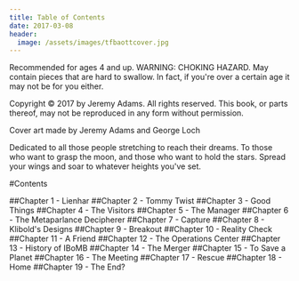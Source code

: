 ```yaml
---
title: Table of Contents
date: 2017-03-08
header:
  image: /assets/images/tfbaottcover.jpg
---
```


Recommended for ages 4 and up. WARNING: CHOKING HAZARD. May contain pieces that are hard to swallow. In fact, if you're over a certain age it may not be for you either. 


Copyright &copy; 2017 by Jeremy Adams.
All rights reserved. This book, or parts thereof, may not be reproduced in any form without permission.


Cover art made by Jeremy Adams and George Loch



Dedicated to all those people
stretching to reach their dreams.
To those who want to grasp the moon,
and those who want to hold the stars.
Spread your wings and soar
to whatever heights you've set.




#Contents

##Chapter 1 - Lienhar
##Chapter 2 - Tommy Twist
##Chapter 3 - Good Things
##Chapter 4 - The Visitors
##Chapter 5 - The Manager
##Chapter 6 - The Metaparlance Decipherer
##Chapter 7 - Capture
##Chapter 8 - Klibold's Designs
##Chapter 9 - Breakout
##Chapter 10 - Reality Check
##Chapter 11 - A Friend
##Chapter 12 - The Operations Center
##Chapter 13 - History of IBoMB
##Chapter 14 - The Merger
##Chapter 15 - To Save a Planet
##Chapter 16 - The Meeting
##Chapter 17 - Rescue
##Chapter 18 - Home
##Chapter 19 - The End?
